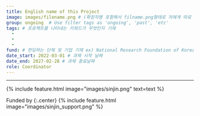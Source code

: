 ```yaml
---
title: English name of this Project
image: images/filename.png # (확장자명 포함해서 filname.png형태로 저에게 따로 보내주세요!)
group: ongoing  # Use filter tags as 'ongoing', 'past', 'etc'
tags: # 프로젝트를 나타내는 키워드가 무엇인지 기재
  - 
  - 
  - 
fund: # 펀딩하는 단체 및 기업 기재 ex) National Research Foundation of Korea(NRF)  
date_start: 2022-03-01 # 과제 시작 날짜
date_end: 2027-02-28 # 과제 종료날짜
role: Coordinator
---
```


<!-- Contents를 적어주세요 (마크다운 형식) -->


***











<!-- 프로젝트 이미지(여러개 가능)-->
{%
  include feature.html
  image="images/sinjin.png"
  text=text
%}
<!-- 펀딩이미지-->
Funded by 
{:.center}
{%
  include feature.html
  image="images/sinjin_support.png"
%}









<!-- 
원하시는 편집기에서 (gedit, vscode, vim, 메모장 등) 편집하시되,
아래 사항을 참고해서 보내주시면 감사하겠습니다.


1, 파일명
년도-월-일-project_프로젝트제목.md
ex) 2022-03-01-project_nrf_youngresearcher.md

2, 작성후 주석은 (<!-- , # 등) 제거

3, 이미지 파일명은 md파일에서 작성해주신 파일명과 동일하게 부탁드립니다.
ex) image="images/singin.png"라면, 이미지 파일 이름을 singin.png로 저장

4, 이미지와 md파일은 프로젝트 단위로 폴더를 묶어서 하나의 압축파일로 전송 부탁드립니다. -->
